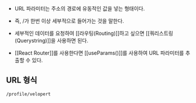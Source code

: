 - URL 파라미터는 주소의 경로에 유동적인 값을 넣는 형태이다.
- 즉, /가 한번 이상 세부적으로 들어가는 것을 말한다.

- 세부적인 데이터를 요청하여 [[라우팅(Routing)]]하고 싶으면 [[쿼리스트링(Querystring)]]을 사용하면 된다.

- [[React Router]]를 사용한다면 [[useParams()]]를 사용하여 URL 파라미터를 추출할 수 있다.

## URL 형식

```
/profile/velopert
```